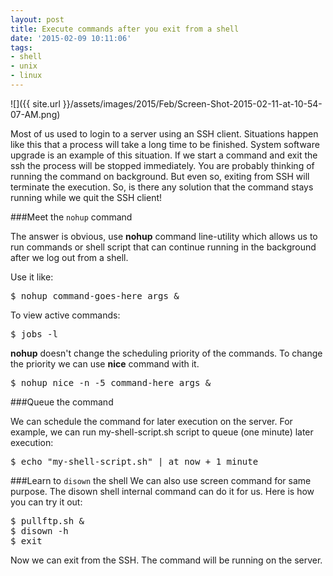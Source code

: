 ```yaml
---
layout: post
title: Execute commands after you exit from a shell
date: '2015-02-09 10:11:06'
tags:
- shell
- unix
- linux
---
```


![]({{ site.url }}/assets/images/2015/Feb/Screen-Shot-2015-02-11-at-10-54-07-AM.png)

Most of us used to login to a server using an SSH client. Situations happen like this that a process will take a long time to be finished. System software upgrade is an example of this situation. If we start a command and exit the ssh the process will be stopped immediately. You are probably thinking of running the command on background. But even so, exiting from SSH will terminate the execution. So, is there any solution that the command stays running while we quit the SSH client!

###Meet the `nohup` command

The answer is obvious, use **nohup** command line-utility which allows us to run commands or shell script that can continue running in the background after we log out from a shell.

Use it like:
<pre class="brush:shell;">
$ nohup command-goes-here args &
</pre>

To view active commands:
<pre class="brush:shell;">
$ jobs -l
</pre>

**nohup** doesn't change the scheduling priority of the commands. To change the priority we can use **nice** command with it.

<pre class="brush:shell;">
$ nohup nice -n -5 command-here args &
</pre>

###Queue the command

We can schedule the command for later execution on the server. For example, we can run my-shell-script.sh script to queue (one minute) later execution:
<pre class="brush:shell;">
$ echo "my-shell-script.sh" | at now + 1 minute
</pre>

###Learn to `disown` the shell
We can also use screen command for same purpose. The disown shell internal command can do it for us. Here is how you can try it out:
<pre class="brush:shell;">
$ pullftp.sh &
$ disown -h
$ exit
</pre>

Now we can exit from the SSH. The command will be running on the server.
